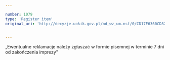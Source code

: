 ```yaml
---

number: 1079
type: 'Register item'
original_uri: 'http://decyzje.uokik.gov.pl/nd_wz_um.nsf/0/CD17E6360CD8270CC12572DD003297E3?OpenDocument'


---
```


„Ewentualne reklamacje należy zgłaszać w formie pisemnej w terminie 7 dni od zakończenia imprezy”

